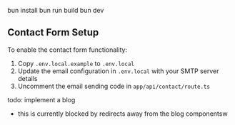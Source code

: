 bun install
bun run build
bun dev

## Contact Form Setup

To enable the contact form functionality:

1. Copy `.env.local.example` to `.env.local`
2. Update the email configuration in `.env.local` with your SMTP server details
3. Uncomment the email sending code in `app/api/contact/route.ts`

todo:
implement a blog
- this is currently blocked by redirects away from the blog componentsw

